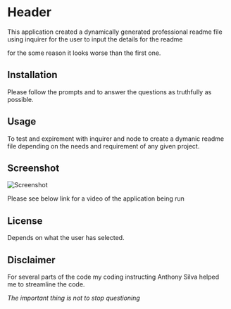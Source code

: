 # Header

This application created a dynamically generated professional readme file using inquirer for the user to input the details for  the readme

for the some reason it looks worse than the first one.

## Installation

Please follow the prompts and to answer the questions as truthfully as possible.



## Usage


To test and expirement with inquirer and node to create a dymanic readme file depending on the needs and requirement of any given project.


## Screenshot

![Screenshot](/starter/images/screenshot1.PNG)

Please see below link for a video of the application being run



## License

Depends on what the user has selected. 


## Disclaimer
For several parts of the code my coding instructing Anthony Silva helped me to streamline the code. 

*The important thing is not to stop questioning*
